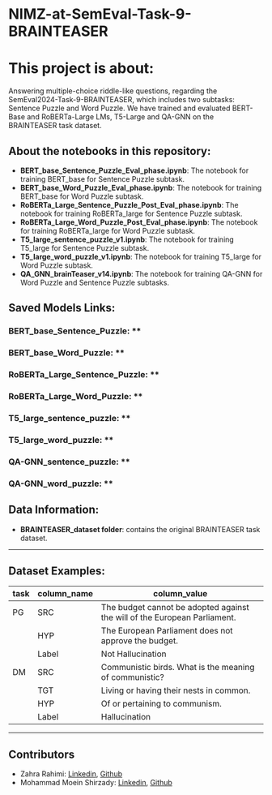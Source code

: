 # NIMZ-at-SemEval-Task-9-BRAINTEASER

# This project is about:
Answering multiple-choice riddle-like questions, regarding the SemEval2024-Task-9-BRAINTEASER, which includes two subtasks: Sentence Puzzle and Word Puzzle.
We have trained and evaluated BERT-Base and RoBERTa-Large LMs, T5-Large and QA-GNN on the BRAINTEASER task dataset.

## About the notebooks in this repository:
- **BERT_base_Sentence_Puzzle_Eval_phase.ipynb**: The notebook for training BERT_base for Sentence Puzzle subtask.
- **BERT_base_Word_Puzzle_Eval_phase.ipynb**: The notebook for training BERT_base for Word Puzzle subtask.
- **RoBERTa_Large_Sentence_Puzzle_Post_Eval_phase.ipynb**: The notebook for training RoBERTa_large for Sentence Puzzle subtask.
- **RoBERTa_Large_Word_Puzzle_Post_Eval_phase.ipynb**: The notebook for training RoBERTa_large for Word Puzzle subtask.
- **T5_large_sentence_puzzle_v1.ipynb**: The notebook for training T5_large for Sentence Puzzle subtask.
- **T5_large_word_puzzle_v1.ipynb**: The notebook for training T5_large for Word Puzzle subtask.
- **QA_GNN_brainTeaser_v14.ipynb**: The notebook for training QA-GNN for Word Puzzle and Sentence Puzzle subtasks.


## Saved Models Links:
### BERT_base_Sentence_Puzzle: **

### BERT_base_Word_Puzzle: **

### RoBERTa_Large_Sentence_Puzzle: **

### RoBERTa_Large_Word_Puzzle: **

### T5_large_sentence_puzzle: **

### T5_large_word_puzzle: **

### QA-GNN_sentence_puzzle: **

### QA-GNN_word_puzzle: **


## Data Information:
- **BRAINTEASER_dataset folder**: contains the original BRAINTEASER task dataset.


---------------------------------------
## Dataset Examples:

| task | column_name | column_value |
|----------|----------|-------------------------------------------------------------------|
| PG    | SRC| The budget cannot be adopted against the will of the European Parliament.|
|          | HYP|  The European Parliament does not approve the budget. |
|          | Label| Not Hallucination|
| DM    | SRC| Communistic birds. What is the meaning of communistic? |
|          | TGT| Living or having their nests in common. |
|          | HYP|Of or pertaining to communism. |
|          | Label| Hallucination|


------------------

## Contributors
- Zahra Rahimi: [Linkedin](https://www.linkedin.com/in/zahra-rahimi-7a089115b/), [Github](https://github.com/z-rahimi-r)
- Mohammad Moein Shirzady: [Linkedin](https://www.linkedin.com/in/shirzady/), [Github](https://github.com/shirzady1934)



